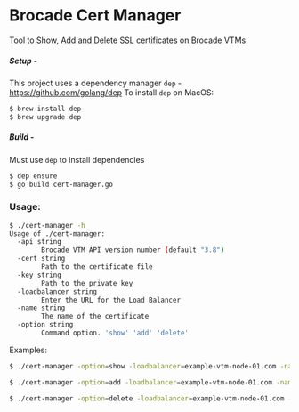 # Brocade Cert Manager
Tool to Show, Add and Delete SSL certificates on Brocade VTMs

##### Setup - 
This project uses a dependency manager `dep` - https://github.com/golang/dep 
To install `dep` on MacOS:
```sh
$ brew install dep
$ brew upgrade dep
```
##### Build -
Must use `dep` to install dependencies
```sh
$ dep ensure
$ go build cert-manager.go
```

### Usage: 

```sh
$ ./cert-manager -h
Usage of ./cert-manager:
  -api string
        Brocade VTM API version number (default "3.8")
  -cert string
        Path to the certificate file
  -key string
        Path to the private key
  -loadbalancer string
        Enter the URL for the Load Balancer
  -name string
        The name of the certificate
  -option string
        Command option. 'show' 'add' 'delete'
```
Examples:
```sh
$ ./cert-manager -option=show -loadbalancer=example-vtm-node-01.com -name=example.cert.com
```
```sh
$ ./cert-manager -option=add -loadbalancer=example-vtm-node-01.com -name=example.cert.com -cert=/path/to/cert -key=/path/to/key
```
```sh
$ ./cert-manager -option=delete -loadbalancer=example-vtm-node-01.com -name=example.cert.com
```